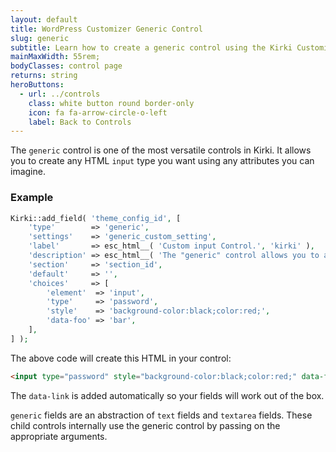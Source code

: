 ```yaml
---
layout: default
title: WordPress Customizer Generic Control
slug: generic
subtitle: Learn how to create a generic control using the Kirki Customizer Framework.
mainMaxWidth: 55rem;
bodyClasses: control page
returns: string
heroButtons:
  - url: ../controls
    class: white button round border-only
    icon: fa fa-arrow-circle-o-left
    label: Back to Controls
---
```


The `generic` control is one of the most versatile controls in Kirki. It allows you to create any HTML `input` type you want using any attributes you can imagine.

### Example

```php
Kirki::add_field( 'theme_config_id', [
	'type'        => 'generic',
	'settings'    => 'generic_custom_setting',
	'label'       => esc_html__( 'Custom input Control.', 'kirki' ),
	'description' => esc_html__( 'The "generic" control allows you to add any input type you want. In this case we use type="password" and define custom styles.', 'kirki' ),
	'section'     => 'section_id',
	'default'     => '',
	'choices'     => [
		'element'  => 'input',
		'type'     => 'password',
		'style'    => 'background-color:black;color:red;',
		'data-foo' => 'bar',
	],
] );
```

The above code will create this HTML in your control:

```html
<input type="password" style="background-color:black;color:red;" data-foo="bar" />
```

The `data-link` is added automatically so your fields will work out of the box.

`generic` fields are an abstraction of `text` fields and `textarea` fields. These child controls internally use the generic control by passing on the appropriate arguments.
